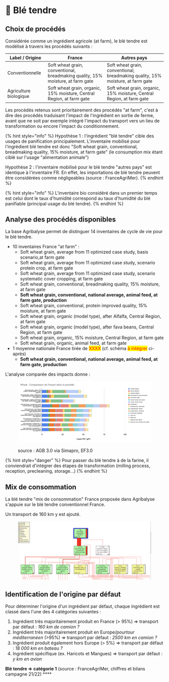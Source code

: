 # 🌾 Blé tendre

## Choix de procédés

Considérée comme un ingrédient agricole (at farm), le blé tendre est modélisé à travers les procédés suivants :&#x20;

| Label / Origine        | France                                                                          | Autres pays                                                                     |
| ---------------------- | ------------------------------------------------------------------------------- | ------------------------------------------------------------------------------- |
| Conventionnelle        | Soft wheat grain, conventional, breadmaking quality, 15% moisture, at farm gate | Soft wheat grain, conventional, breadmaking quality, 15% moisture, at farm gate |
| Agriculture biologique | Soft wheat grain, organic, 15% moisture, Central Region, at farm gate           | Soft wheat grain, organic, 15% moisture, Central Region, at farm gate           |

Les procédés retenus sont prioritairement des procédés "at farm", c'est à dire des procédés traduisant l'impact de l'ingrédient en sortie de ferme, avant que ne soit par exemple intégré l'impact du transport vers un lieu de transformation ou encore l'impact du conditionnement.

{% hint style="info" %}
Hypothèse 1 : l'ingrédient "blé tendre" cible des usages de panification principalement. L'inventaire mobilisé pour l'ingrédient blé tendre est donc "Soft wheat grain, conventional, breadmaking quality, 15% moisture, at farm gate" (le consumption mix étant ciblé sur l'usage "alimentation animale")

Hypothèse 2 : l'inventaire mobilisé pour le blé tendre "autres pays" est identique à l'inventaire FR. En effet, les importations de blé tendre peuvent être considérées comme négligeables (source : FranceAgriMer).
{% endhint %}

{% hint style="info" %}
L'inventaire bio considéré dans un premier temps est celui dont le taux d'humidité correspond au taux d'humidité du blé panifiable (principal usage du blé tendre).
{% endhint %}

## Analyse des procédés disponibles

La base Agribalyse permet de distinguer 14 inventaires de cycle de vie pour le blé tendre.&#x20;

* 10 inventaires France "at farm" :&#x20;
  * Soft wheat grain, average from 11 optimized case study, basis scenario,at farm gate
  * Soft wheat grain, average from 11 optimized case study, scenario protein crop, at farm gate
  * Soft wheat grain, average from 11 optimized case study, scenario systematic cover cropping, at farm gate
  * Soft wheat grain, conventional, breadmaking quality, 15% moisture, at farm gate
  * **Soft wheat grain, conventional, national average, animal feed, at farm gate, production**
  * Soft wheat grain, conventional, protein improved quality, 15% moisture, at farm gate
  * Soft wheat grain, organic (model type), after Alfalfa, Central Region, at farm gate
  * Soft wheat grain, organic (model type), after fava beans, Central Region, at farm gate
  * Soft wheat grain, organic, 15% moisture, Central Region, at farm gate
  * Soft wheat grain, organic, animal feed, at farm gate
* 1 moyenne nationale France tirée de <mark style="color:red;">XXXX</mark> (cf. schéma <mark style="color:red;">à intégrer</mark> ci-après)
  * **Soft wheat grain, conventional, national average, animal feed, at farm gate, production**

L'analyse comparée des impacts donne :&#x20;

<figure><img src="../../.gitbook/assets/image (2) (5).png" alt=""><figcaption><p>source : AGB 3.0 via Simapro, EF3.0 </p></figcaption></figure>

{% hint style="danger" %}
Pour passer du blé tendre à de la farine, il conviendrait d'intégrer des étapes de transformation (milling process, reception, precleaning, storage...)
{% endhint %}

## Mix de consommation

La blé tendre "mix de consommation" France proposée dans Agribalyse s'appuie sur le blé tendre conventionnel France.

Un transport de 160 km y est ajouté.

<figure><img src="../../.gitbook/assets/Screenshot 2022-11-08 at 14.56.24.png" alt=""><figcaption></figcaption></figure>

## Identification de l'origine par défaut

Pour déterminer l'origine d'un ingrédient par défaut, chaque ingrédient est classé dans l'une des 4 catégories suivantes :&#x20;

1. Ingrédient très majoritairement produit en France (> 95%) => transport par défaut : _160 km de camion ?_
2. Ingrédient très majoritairement produit en Europe/_pourtour méditerranéen_ (>95%) => transport par défaut : _2500 km en camion ?_
3. Ingrédient produit également hors Europe (> 5%) => transport par défaut : _18 000 km en bateau ?_
4. Ingrédient spécifique (ex. Haricots et Mangues) => transport par défaut : _y km en avion_

**Blé tendre => catégorie 1** (source : FranceAgriMer, chiffres et bilans campagne 21/22) ****&#x20;
